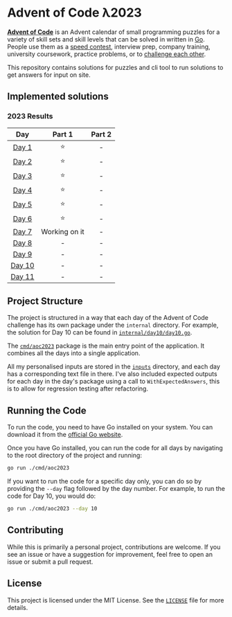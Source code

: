 # Advent of Code λ2023

[**Advent of Code**](http://adventofcode.com/) is an Advent calendar of small programming puzzles for a
variety of skill sets and skill levels that can be solved in written in [Go](https://goland.org).
People use them as a [speed contest](https://adventofcode.com/2023/leaderboard), interview prep, company training,
university coursework, practice problems,
or to [challenge each other](https://www.reddit.com/r/adventofcode/search?q=flair%3Aupping&restrict_sr=on).

This repository contains solutions for puzzles and cli tool to run solutions to get answers for input on site.

## Implemented solutions

<!--- advent_readme_stars table [2023] --->
### 2023 Results

|                      Day                       |    Part 1     | Part 2 |
|:----------------------------------------------:|:-------------:|:------:|
|  [Day 1](https://adventofcode.com/2023/day/1)  |       ⭐       |   -    |
|  [Day 2](https://adventofcode.com/2023/day/2)  |       ⭐       |   -    |
|  [Day 3](https://adventofcode.com/2023/day/3)  |       ⭐       |   -    |
|  [Day 4](https://adventofcode.com/2023/day/4)  |       ⭐       |   -    |
|  [Day 5](https://adventofcode.com/2023/day/5)  |       ⭐       |   -    |
|  [Day 6](https://adventofcode.com/2023/day/6)  |       ⭐       |   -    |
|  [Day 7](https://adventofcode.com/2023/day/7)  | Working on it |   -    |
|  [Day 8](https://adventofcode.com/2023/day/8)  |       -       |   -    |
|  [Day 9](https://adventofcode.com/2023/day/9)  |       -       |   -    |
| [Day 10](https://adventofcode.com/2023/day/10) |       -       |   -    |
| [Day 11](https://adventofcode.com/2023/day/11) |       -       |   -    |


## Project Structure

The project is structured in a way that each day of the Advent of Code challenge has its own package under the `internal`
directory. For example, the solution for Day 10 can be found in [`internal/day10/day10.go`](internal/day1/day1.go).

The [`cmd/aoc2023`](cmd/aoc2023) package is the main entry point of the application.
It combines all the days into a single application.

All my personalised inputs are stored in the [`inputs`](inputs) directory, and each day has a corresponding text file
in there. I've also included expected outputs for each day in the day's package using a call to `WithExpectedAnswers`,
this is to allow for regression testing after refactoring.

## Running the Code

To run the code, you need to have Go installed on your system. You can download it from the [official Go website](https://golang.org/dl/).

Once you have Go installed, you can run the code for all days by navigating to the root directory of the project and running:

```bash
go run ./cmd/aoc2023
```

If you want to run the code for a specific day only, you can do so by providing the `--day` flag followed by the day number. For example, to run the code for Day 10, you would do:

```bash
go run ./cmd/aoc2023 --day 10
```

## Contributing

While this is primarily a personal project, contributions are welcome. If you see an issue or have a suggestion for improvement, feel free to open an issue or submit a pull request.

## License

This project is licensed under the MIT License. See the [`LICENSE`](LICENSE) file for more details.